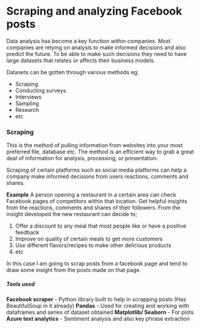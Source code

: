 # Scraping and analyzing Facebook posts
Data analysis has become a key function within companies. Most companies are relying on analysis to make informed decisions and also predict the future. To be able to make such decisions they need to have large datasets that relates or affects their business models.

Datasets can be gotten through various methods eg;

* Scraping
* Conducting surveys.
* Interviews
* Sampling
* Research
* etc

### Scraping
This is the method of pulling information from websites into your most preferred file, database etc. The method is an efficient way to grab a great deal of information for analysis, processing, or presentation.

Scraping of certain platforms such as social media platforms can help a company make informed decisions from users reactions, comments and shares.

**Example** 
A person opening a restaurant in a certain area can check Facebook pages of competitors within that location. Get helpful insights from the reactions, comments and shares of their followers. From the insight developed the new restaurant can decide to;

1. Offer a discount to any meal that most people like or have a positive feedback
2. Improve on quality of certain meals to get more customers
3. Use different flavors/recipes to make other delicious products
4. etc


In this case I am going to scrap posts from a facebook page and tend to draw some insight from the posts made on that page.

##### Tools used
**Facebook scraper** - Python library built to help in scrapping posts (Has BeautifulSoup in it already) 
**Pandas** - Used for creating and working with dataframes and series of dataset obtained 
**Matplotlib/ Seaborn** - For plots 
**Azure text analytics** - Sentiment analysis and also key phrase extraction



